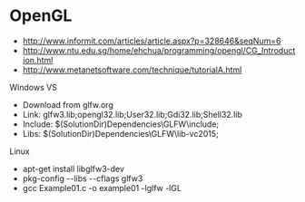 # OpenGL

 * http://www.informit.com/articles/article.aspx?p=328646&seqNum=6
 * http://www.ntu.edu.sg/home/ehchua/programming/opengl/CG_Introduction.html
 * http://www.metanetsoftware.com/technique/tutorialA.html

Windows VS
 * Download from glfw.org
 * Link: glfw3.lib;opengl32.lib;User32.lib;Gdi32.lib;Shell32.lib
 * Include: $(SolutionDir)Dependencies\GLFW\include;
 * Libs: $(SolutionDir)Dependencies\GLFW\lib-vc2015;

Linux
 * apt-get install libglfw3-dev
 * pkg-config --libs --cflags glfw3
 * gcc Example01.c -o example01 -lglfw -lGL
